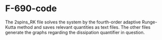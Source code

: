 # F-690-code
The 2spins_RK file solves the system by the fourth-order adaptive Runge-Kutta method and saves relevant quantities as text files.
The other files generate the graphs regarding the dissipation quantifier in question. 
